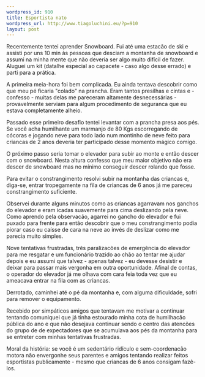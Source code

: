 ```yaml
--- 
wordpress_id: 910
title: Esportista nato
wordpress_url: http://www.tiagoluchini.eu/?p=910
layout: post
---
```

Recentemente tentei aprender Snowboard. Fui até uma estacão de ski e assisti por uns 10 min às pessoas que desciam a montanha de snowboard e assumi na minha mente que não deveria ser algo muito difícil de fazer. Aluguei um kit (datalhe especial ao capacete - caso algo desse errado) e parti para a prática.

A primeira meia-hora foi bem complicada. Eu ainda tentava descobrir como que meu pé ficaria "colado" na prancha. Eram tantos presilhas e cintas e - confesso - muitas delas me pareceram altamente desnecessárias - provavelmente serviam para algum procedimento de seguranca que eu estava completamente alheio.

Passado esse primeiro desafio tentei levantar com a prancha presa aos pés. Se você acha humilhante um marmanjo de 80 Kgs escorregando de cócoras e jogando neve para todo lado num montinho de neve feito para criancas de 2 anos deveria ter participado desse momento mágico comigo.

O próximo passo seria tomar o elevador para subir ao monte e então descer com o snowboard. Nesta altura confesso que meu maior objetivo não era descer de snowboard mas no mínimo conseguir descer rolando que fosse.

Para evitar o constrangimento resolvi subir na montanha das criancas e, diga-se, entrar tropegamente na fila de criancas de 6 anos já me pareceu constrangimento suficiente.

Observei durante alguns minutos como as criancas agarravam nos ganchos do elevador e eram icadas suavemente para cima deslizando pela neve. Como aprendo pela observacão, agarrei no gancho do elevador e fui puxado para frente para então descobrir que o meu constrangimento podia piorar caso eu caísse de cara na neve ao invés de deslizar como me parecia muito simples.

Nove tentativas frustradas, três paralizacões de emergência do elevador para me resgatar e um funcionário trazido ao chão ao tentar me ajudar depois e eu assumi que talvez - apenas talvez - eu devesse desistir e deixar para passar mais vergonha em outra oportunidade. Afinal de contas, o operador do elevador já me olhava com cara feia toda vez que eu ameacava entrar na fila com as criancas.

Derrotado, caminhei até o pé da montanha e, com alguma dificuldade, sofri para remover o equipamento.

Recebido por simpáticos amigos que tentavam me motivar a continuar tentando comuniquei que já tinha estourado minha cota de humilhacão pública do ano e que não desejava continuar sendo o centro das atencões do grupo de de expectadores que se acumulava aos pés da montanha para se entreter com minhas tentativas frustradas.

Moral da história: se você é um sedentário ridículo e sem-coordenacão motora não envergonhe seus parentes e amigos tentando realizar feitos esportistas publicamente - mesmo que criancas de 6 anos consigam fazê-los.
